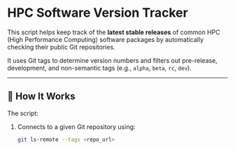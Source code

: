# HPC Software Version Tracker

This script helps keep track of the **latest stable releases** of common HPC (High Performance Computing) software packages by automatically checking their public Git repositories.

It uses Git tags to determine version numbers and filters out pre-release, development, and non-semantic tags (e.g., `alpha`, `beta`, `rc`, `dev`).

---

## 🧩 How It Works

The script:
1. Connects to a given Git repository using:
   ```bash
   git ls-remote --tags <repo_url>
